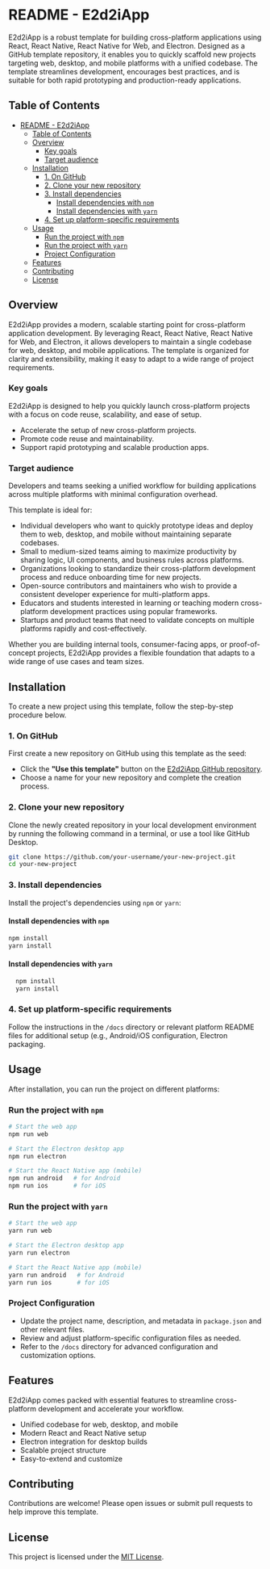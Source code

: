 <!-- << E2d2iApp/README.md >> -->
# README - E2d2iApp

E2d2iApp is a robust template for building cross-platform applications using React, React Native, React Native for Web, and Electron. Designed as a GitHub template repository, it enables you to quickly scaffold new projects targeting web, desktop, and mobile platforms with a unified codebase. The template streamlines development, encourages best practices, and is suitable for both rapid prototyping and production-ready applications.

## Table of Contents

- [README - E2d2iApp](#readme---e2d2iapp)
  - [Table of Contents](#table-of-contents)
  - [Overview](#overview)
    - [Key goals](#key-goals)
    - [Target audience](#target-audience)
  - [Installation](#installation)
    - [1. On GitHub](#1-on-github)
    - [2. Clone your new repository](#2-clone-your-new-repository)
    - [3. Install dependencies](#3-install-dependencies)
      - [Install dependencies with `npm`](#install-dependencies-with-npm)
      - [Install dependencies with `yarn`](#install-dependencies-with-yarn)
    - [4. Set up platform-specific requirements](#4-set-up-platform-specific-requirements)
  - [Usage](#usage)
    - [Run the project with `npm`](#run-the-project-with-npm)
    - [Run the project with `yarn`](#run-the-project-with-yarn)
    - [Project Configuration](#project-configuration)
  - [Features](#features)
  - [Contributing](#contributing)
  - [License](#license)

## Overview

E2d2iApp provides a modern, scalable starting point for cross-platform application development. By leveraging React, React Native, React Native for Web, and Electron, it allows developers to maintain a single codebase for web, desktop, and mobile applications. The template is organized for clarity and extensibility, making it easy to adapt to a wide range of project requirements.

### Key goals

E2d2iApp is designed to help you quickly launch cross-platform projects with a focus on code reuse, scalability, and ease of setup.

- Accelerate the setup of new cross-platform projects.
- Promote code reuse and maintainability.
- Support rapid prototyping and scalable production apps.

### Target audience

Developers and teams seeking a unified workflow for building applications across multiple platforms with minimal configuration overhead.

This template is ideal for:

- Individual developers who want to quickly prototype ideas and deploy them to web, desktop, and mobile without maintaining separate codebases.
- Small to medium-sized teams aiming to maximize productivity by sharing logic, UI components, and business rules across platforms.
- Organizations looking to standardize their cross-platform development process and reduce onboarding time for new projects.
- Open-source contributors and maintainers who wish to provide a consistent developer experience for multi-platform apps.
- Educators and students interested in learning or teaching modern cross-platform development practices using popular frameworks.
- Startups and product teams that need to validate concepts on multiple platforms rapidly and cost-effectively.

Whether you are building internal tools, consumer-facing apps, or proof-of-concept projects, E2d2iApp provides a flexible foundation that adapts to a wide range of use cases and team sizes.

## Installation

To create a new project using this template, follow the step-by-step procedure below.

### 1. On GitHub

First create a new repository on GitHub using this template as the seed:

- Click the **"Use this template"** button on the [E2d2iApp GitHub repository](https://github.com/your-org/E2d2iApp).
- Choose a name for your new repository and complete the creation process.

### 2. Clone your new repository

Clone the newly created repository in your local development environment by running the following command in a terminal, or use a tool like GitHub Desktop.

```sh
git clone https://github.com/your-username/your-new-project.git
cd your-new-project
```

### 3. Install dependencies

   Install the project's dependencies using `npm` or `yarn`:

#### Install dependencies with `npm`

```sh
npm install
yarn install
```

#### Install dependencies with `yarn`

```sh
  npm install
  yarn install
  ```

### 4. Set up platform-specific requirements

Follow the instructions in the `/docs` directory or relevant platform README files for additional setup (e.g., Android/iOS configuration, Electron packaging.

## Usage

After installation, you can run the project on different platforms:

### Run the project with `npm`

```sh
# Start the web app
npm run web

# Start the Electron desktop app
npm run electron

# Start the React Native app (mobile)
npm run android   # for Android
npm run ios       # for iOS
```

### Run the project with `yarn`

```sh
# Start the web app
yarn run web

# Start the Electron desktop app
yarn run electron

# Start the React Native app (mobile)
yarn run android   # for Android
yarn run ios       # for iOS
```

### Project Configuration

- Update the project name, description, and metadata in `package.json` and other relevant files.
- Review and adjust platform-specific configuration files as needed.
- Refer to the `/docs` directory for advanced configuration and customization options.

## Features

E2d2iApp comes packed with essential features to streamline cross-platform development and accelerate your workflow.

- Unified codebase for web, desktop, and mobile
- Modern React and React Native setup
- Electron integration for desktop builds
- Scalable project structure
- Easy-to-extend and customize

## Contributing

Contributions are welcome! Please open issues or submit pull requests to help improve this template.

## License

This project is licensed under the [MIT License](./LICENSE).
